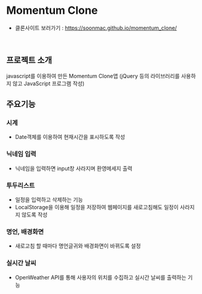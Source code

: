 # Momentum Clone
- 클론사이트 보러가기 : https://soonmac.github.io/momentum_clone/
<br>

## 프로젝트 소개
javascript를 이용하여 만든 Momentum Clone앱 
(jQuery 등의 라이브러리를 사용하지 않고 JavaScript 프로그램 작성)
<br>

## 주요기능
### 시계
- Date객체를 이용하여 현재시간을 표시하도록 작성

### 닉네임 입력
- 닉네임을 입력하면 input창 사라지며 환영메세지 출력

### 투두리스트
- 일정을 입력하고 삭제하는 기능
- LocalStorage을 이용해 일정을 저장하여 웹페이지를 새로고침해도 일정이 사라지지 않도록 작성

 ### 명언, 배경화면
- 새로고침 할 때마다 명언글귀와 배경화면이 바뀌도록 설정

 ### 실시간 날씨
 - OpenWeather API를 통해 사용자의 위치를 수집하고 실시간 날씨를 출력하는 기능
